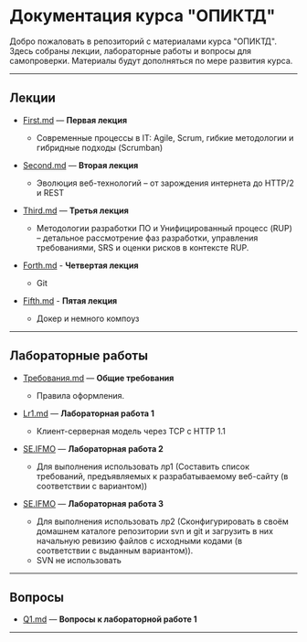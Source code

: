 # Документация курса "ОПИКТД"

Добро пожаловать в репозиторий с материалами курса "ОПИКТД". Здесь собраны лекции, лабораторные работы и вопросы для самопроверки. Материалы будут дополняться по мере развития курса.

---

## Лекции

- [First.md](First.md) — **Первая лекция**
  - Современные процессы в IT: Agile, Scrum, гибкие методологии и гибридные подходы (Scrumban)
 
- [Second.md](Second.md) — **Вторая лекция**
  - Эволюция веб-технологий – от зарождения интернета до HTTP/2 и REST

- [Third.md](Third.md) — **Третья лекция**
  - Методологии разработки ПО и Унифицированный процесс (RUP) – детальное рассмотрение фаз разработки, управления требованиями, SRS и оценки рисков в контексте RUP.
 
- [Forth.md](Forth.md) - **Четвертая лекция**
  - Git

- [Fifth.md](Fifth.md) - **Пятая лекция**
  - Докер и немного компоуз
---

## Лабораторные работы

- [Требования.md](Требования.md) — **Общие требования**
  - Правила оформления.
  
- [Lr1.md](Lr1.md) — **Лабораторная работа 1**
  - Клиент-серверная модель через TCP с HTTP 1.1
 

- [SE.IFMO](https://se.ifmo.ru/courses/software-engineering-basics#labs) — **Лабораторная работа 2**
  - Для выполнения использовать лр1 (Составить список требований, предъявляемых к разрабатываемому веб-сайту (в соответствии с вариантом))

- [SE.IFMO](https://se.ifmo.ru/courses/software-engineering-basics#labs) — **Лабораторная работа 3**
  - Для выполнения использовать лр2 (Сконфигурировать в своём домашнем каталоге репозитории svn и git и загрузить в них начальную ревизию файлов с исходными кодами (в соответствии с выданным вариантом)).
  - SVN не использовать

---

## Вопросы

- [Q1.md](Q1.md) — **Вопросы к лабораторной работе 1**

---
